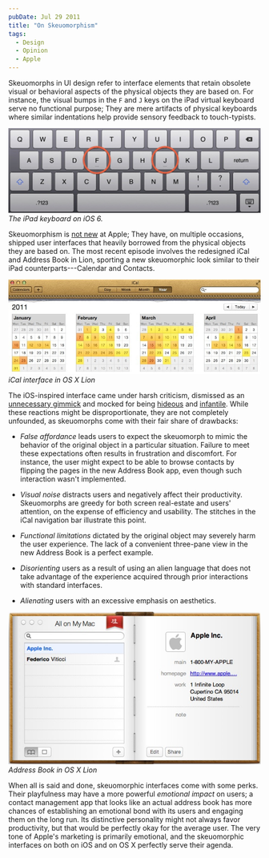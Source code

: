 ```yaml
---
pubDate: Jul 29 2011
title: "On Skeuomorphism"
tags:
  - Design
  - Opinion
  - Apple
---
```


Skeuomorphs in UI design refer to interface elements that retain obsolete visual
or behavioral aspects of the physical objects they are based on. For instance,
the visual bumps in the `F` and `J` keys on the iPad virtual keyboard serve no
functional purpose; They are mere artifacts of physical keyboards where similar
indentations help provide sensory feedback to touch-typists.

![iPad keyboard](./ipad-keyboard.jpg) _The iPad keyboard on iOS 6._

Skeuomorphism is [not new](http://hallofshame.gp.co.at/qtimeno.htm) at Apple;
They have, on multiple occasions, shipped user interfaces that heavily borrowed
from the physical objects they are based on. The most recent episode involves
the redesigned iCal and Address Book in Lion, sporting a new skeuomorphic look
similar to their iPad counterparts---Calendar and Contacts.

![iCal interface in OS X Lion](./ical-lion.jpg) _iCal interface in OS X Lion_

The iOS-inspired interface came under harsh criticism, dismissed as an
[unnecessary
gimmick](http://www.macworld.com/article/161026/2011/07/osx_lion_review.htm) and
mocked for being [hideous](http://kensegall.com/2011/07/lions-little-lapse/) and
[infantile](https://web.archive.org/web/20110712034954/http://cushley.net/2011/07/in-depth-os-x-lion-review-part-3-new-visual-changes/).
While these reactions might be disproportionate, they are not completely
unfounded, as skeuomorphs come with their fair share of drawbacks:

- _False affordance_ leads users to expect the skeuomorph to mimic the behavior
  of the original object in a particular situation. Failure to meet these
  expectations often results in frustration and discomfort. For instance, the
  user might expect to be able to browse contacts by flipping the pages in the
  new Address Book app, even though such interaction wasn't implemented.

- _Visual noise_ distracts users and negatively affect their productivity.
  Skeuomorphs are greedy for both screen real-estate and users' attention, on
  the expense of efficiency and usability. The stitches in the iCal navigation
  bar illustrate this point.

- _Functional limitations_ dictated by the original object may severely harm the
  user experience. The lack of a convenient three-pane view in the new Address
  Book is a perfect example.

- _Disorienting_ users as a result of using an alien language that does not take
  advantage of the experience acquired through prior interactions with standard
  interfaces.

- _Alienating_ users with an excessive emphasis on aesthetics.

![Address Book in OS X Lion](./address-book-lion.jpg) _Address Book in OS X Lion_

When all is said and done, skeuomorphic interfaces come with some perks. Their
playfulness may have a more powerful _emotional impact_ on users; a contact
management app that looks like an actual address book has more chances of
establishing an emotional bond with its users and engaging them on the long run.
Its distinctive personality might not always favor productivity, but that would
be perfectly okay for the average user. The very tone of Apple's marketing is
primarily emotional, and the skeuomorphic interfaces on both on iOS and on OS X
perfectly serve their agenda.
